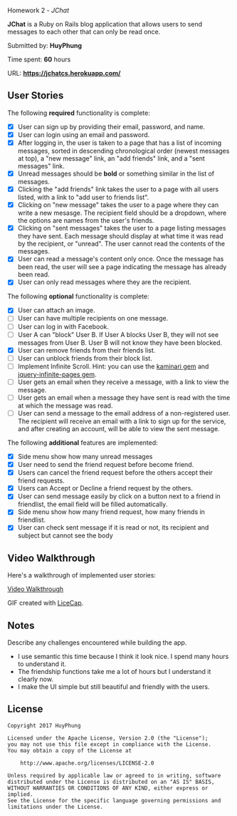 Homework 2 - *JChat*

**JChat** is a Ruby on Rails blog application that allows users to send messages to each other that can only be read once.

Submitted by: **HuyPhung**

Time spent: **60** hours

URL: **https://jchatcs.herokuapp.com/**

## User Stories

The following **required** functionality is complete:


* [x] User can sign up by providing their email, password, and name. 
* [x] User can login using an email and password. 
* [x] After logging in, the user is taken to a page that has a list of incoming messages, sorted in descending chronological order (newest messages at top), a "new message" link, an "add friends" link, and a "sent messages" link.
* [x] Unread messages should be **bold** or something similar in the list of messages. 
* [x] Clicking the "add friends" link takes the user to a page with all users listed, with a link to "add user to friends list". 
* [x] Clicking on "new message" takes the user to a page where they can write a new mesasge. The recipient field should be a dropdown, where the options are names from the user's friends.
* [x] Clicking on "sent messages" takes the user to a page listing messages they have sent. Each message should display at what time it was read by the recipient, or "unread". The user cannot read the contents of the messages.
* [x] User can read a message's content only once. Once the message has been read, the user will see a page indicating the message has already been read.
* [x] User can only read messages where they are the recipient.

The following **optional** functionality is complete:

* [x] User can attach an image.
* [ ] User can have multiple recipients on one message. 
* [ ] User can log in with Facebook. 
* [ ] User A can "block" User B. If User A blocks User B, they will not see messages from User B. User B will not know they have been blocked.
* [x] User can remove friends from their friends list.
* [ ] User can unblock friends from their block list.
* [ ] Implement Infinite Scroll. Hint: you can use the [kaminari gem](https://github.com/amatsuda/kaminari) and [jquery-infinite-pages gem](https://github.com/magoosh/jquery-infinite-pages).
* [ ] User gets an email when they receive a message, with a link to view the message.
* [ ] User gets an email when a message they have sent is read with the time at which the message was read.
* [ ] User can send a message to the email address of a non-registered user. The recipient will receive an email with a link to sign up for the service, and after creating an account, will be able to view the sent message. 

The following **additional** features are implemented:

* [x] Side menu show how many unread messages
* [x] User need to send the friend request before become friend.
* [x] Users can cancel the friend request before the others accept their friend requests.
* [x] Users can Accept or Decline a friend request by the others.
* [x] User can send message easily by click on a button next to a friend in friendlist, the email field will
      be filled automatically.
* [x] Side menu show how many friend request, how many friends in friendlist.
* [x] User can check sent message if it is read or not, its recipient and subject but cannot see the body

## Video Walkthrough 

Here's a walkthrough of implemented user stories:

[Video Walkthrough](http://i.imgur.com/rEptbcJ.gif)

GIF created with [LiceCap](http://www.cockos.com/licecap/).

## Notes

Describe any challenges encountered while building the app.
* I use semantic this time because I think it look nice. I spend many hours to understand it.
* The friendship functions take me a lot of hours but I understand it clearly now.
* I make the UI simple but still beautiful and friendly with the users.

## License

    Copyright 2017 HuyPhung

    Licensed under the Apache License, Version 2.0 (the "License");
    you may not use this file except in compliance with the License.
    You may obtain a copy of the License at

        http://www.apache.org/licenses/LICENSE-2.0

    Unless required by applicable law or agreed to in writing, software
    distributed under the License is distributed on an "AS IS" BASIS,
    WITHOUT WARRANTIES OR CONDITIONS OF ANY KIND, either express or implied.
    See the License for the specific language governing permissions and
    limitations under the License.
